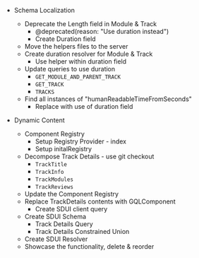 - Schema Localization
    - Deprecate the Length field in Module & Track
        - @deprecated(reason: "Use duration instead")
        - Create Duration field
    - Move the helpers files to the server
    - Create duration resolver for Module & Track
        - Use helper within duration field
    - Update queries to use duration
        - `GET_MODULE_AND_PARENT_TRACK`
        - `GET_TRACK`
        - `TRACKS`
    - Find all instances of "humanReadableTimeFromSeconds"
        - Replace with use of duration field

- Dynamic Content
    - Component Registry
        - Setup Registry Provider - index
        - Setup initalRegistry
    - Decompose Track Details - use git checkout
        - `TrackTitle`
        - `TrackInfo`
        - `TrackModules`
        - `TrackReviews`
    - Update the Component Registry
    - Replace TrackDetails contents with GQLComponent
        - Create SDUI client query
    - Create SDUI Schema
        - Track Details Query
        - Track Details Constrained Union
    - Create SDUI Resolver
    - Showcase the functionality, delete & reorder
